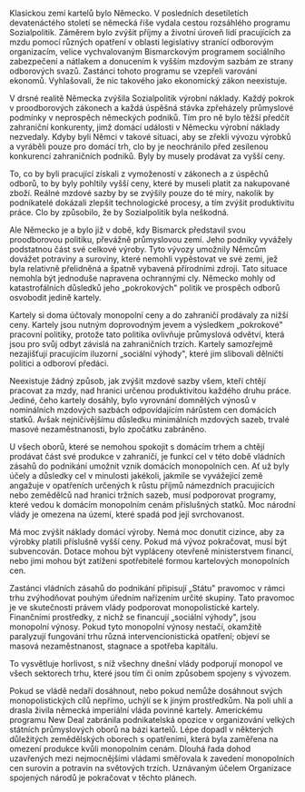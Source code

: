 Klasickou zemí kartelů bylo Německo. V posledních desetiletích devatenáctého století se německá říše vydala cestou rozsáhlého programu Sozialpolitik. Záměrem bylo zvýšit příjmy a životní úroveň lidí pracujících za mzdu pomocí různých opatření v oblasti legislativy stranící odborovým organizacím, velice vychvalovaným Bismarckovým programem sociálního zabezpečení a nátlakem a donucením k vyšším mzdovým sazbám ze strany odborových svazů. Zastánci tohoto programu se vzepřeli varování ekonomů. Vyhlašovali, že nic takového jako ekonomický zákon neexistuje.

V drsné realitě Německa zvýšila Sozialpolitik výrobní náklady. Každý pokrok v proodborových zákonech a každá úspěšná stávka zpřeházely průmyslové podmínky v neprospěch německých podniků. Tím pro ně bylo těžší předčít zahraniční konkurenty, jimž domácí události v Německu výrobní náklady nezvedaly. Kdyby byli Němci v takové situaci, aby se zřekli vývozu výrobků a vyráběli pouze pro domácí trh, clo by je neochránilo před zesílenou konkurencí zahraničních podniků. Byly by musely prodávat za vyšší ceny.

To, co by byli pracující získali z vymožeností v zákonech a z úspěchů odborů, to by byly pohltily vyšší ceny, které by museli platit za nakupované zboží. Reálné mzdové sazby by se zvýšily pouze do té míry, nakolik by podnikatelé dokázali zlepšit technologické procesy, a tím zvýšit produktivitu práce. Clo by způsobilo, že by Sozialpolitik byla neškodná.

Ale Německo je a bylo již v době, kdy Bismarck představil svou proodborovou politiku, převážně průmyslovou zemí. Jeho podniky vyvážely podstatnou část své celkové výroby. Tyto vývozy umožnily Němcům dovážet potraviny a suroviny, které nemohli vypěstovat ve své zemi, jež byla relativně přelidněná a špatně vybavená přírodními zdroji. Tato situace nemohla být jednoduše napravena ochrannými cly. Německo mohly od katastrofálních důsledků jeho „pokrokových" politik ve prospěch odborů osvobodit jedině kartely.

Kartely si doma účtovaly monopolní ceny a do zahraničí prodávaly za nižší ceny. Kartely jsou nutným doprovodným jevem a výsledkem „pokrokové" pracovní politiky, protože tato politika ovlivňuje průmyslová odvětví, která jsou pro svůj odbyt závislá na zahraničních trzích. Kartely samozřejmě nezajišťují pracujícím iluzorní „sociální výhody", které jim slibovali dělničtí politici a odboroví předáci.

Neexistuje žádný způsob, jak zvýšit mzdové sazby všem, kteří chtějí pracovat za mzdy, nad hranici určenou produktivitou každého druhu práce. Jediné, čeho kartely dosáhly, bylo vyrovnání domnělých výnosů v nominálních mzdových sazbách odpovídajícím nárůstem cen domácích statků. Avšak nejničivějšímu důsledku minimálních mzdových sazeb, trvalé masové nezaměstnanosti, bylo zpočátku zabráněno.

U všech oborů, které se nemohou spokojit s domácím trhem a chtějí prodávat část své produkce v zahraničí, je funkcí cel v této době vládních zásahů do podnikání umožnit vznik domácích monopolních cen. Ať už byly účely a důsledky cel v minulosti jakékoli, jakmile se vyvážející země angažuje v opatřeních určených k růstu příjmů námezdních pracujících nebo zemědělců nad hranici tržních sazeb, musí podporovat programy, které vedou k domácím monopolním cenám příslušných statků. Moc národní vlády je omezena na území, které spadá pod její svrchovanost.

Má moc zvýšit náklady domácí výroby. Nemá moc donutit cizince, aby za výrobky platili příslušně vyšší ceny. Pokud má vývoz pokračovat, musí být subvencován. Dotace mohou být vypláceny otevřeně ministerstvem financí, nebo jimi mohou být zatíženi spotřebitelé formou kartelových monopolních cen.

Zastánci vládních zásahů do podnikání připisují „Státu" pravomoc v rámci trhu zvýhodňovat pouhým úředním nařízením určité skupiny. Tato pravomoc je ve skutečnosti právem vlády podporovat monopolistické kartely. Finančními prostředky, z nichž se financují „sociální výhody", jsou monopolní výnosy. Pokud tyto monopolní výnosy nestačí, okamžitě paralyzují fungování trhu různá intervencionistická opatření; objeví se masová nezaměstnanost, stagnace a spotřeba kapitálu.

To vysvětluje horlivost, s níž všechny dnešní vlády podporují monopol ve všech sektorech trhu, které jsou tím či oním způsobem spojeny s vývozem.

Pokud se vládě nedaří dosáhnout, nebo pokud nemůže dosáhnout svých monopolistických cílů nepřímo, uchýlí se k jiným prostředkům. Na poli uhlí a drasla živila německá imperiální vláda povinné kartely. Americkému programu New Deal zabránila podnikatelská opozice v organizování velkých státních průmyslových oborů na bázi kartelů. Lépe dopadl v některých důležitých zemědělských oborech s opatřeními, která byla zaměřena na omezení produkce kvůli monopolním cenám. Dlouhá řada dohod uzavřených mezi nejmocnějšími vládami směřovala k zavedení monopolních cen surovin a potravin na světových trzích. Uznávaným účelem Organizace spojených národů je pokračovat v těchto plánech.